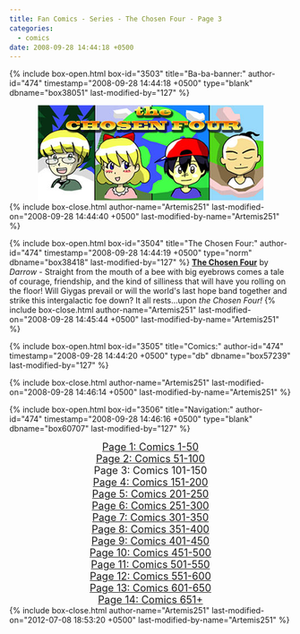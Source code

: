 ```yaml
---
title: Fan Comics - Series - The Chosen Four - Page 3
categories:
  - comics
date: 2008-09-28 14:44:18 +0500
---
```

{% include box-open.html box-id="3503" title="Ba-ba-banner:" author-id="474" timestamp="2008-09-28 14:44:18 +0500" type="blank" dbname="box38051" last-modified-by="127" %}
<center>
<img src="/comics/series/chosenfour/chosenfourbanner.jpg" />
</center>
{% include box-close.html author-name="Artemis251" last-modified-on="2008-09-28 14:44:40 +0500" last-modified-by-name="Artemis251" %}

{% include box-open.html box-id="3504" title="The Chosen Four:" author-id="474" timestamp="2008-09-28 14:44:19 +0500" type="norm" dbname="box38418" last-modified-by="127" %}
<b><u>The Chosen Four</u></b> by <i>Darrow</i> - Straight from the mouth of a bee with big eyebrows comes a tale of courage, friendship, and the kind of silliness that will have you rolling on the floor!  Will Giygas prevail or will the world's last hope band together and strike this intergalactic foe down?  It all rests...upon <i>the Chosen Four!</i>
{% include box-close.html author-name="Artemis251" last-modified-on="2008-09-28 14:45:44 +0500" last-modified-by-name="Artemis251" %}

{% include box-open.html box-id="3505" title="Comics:" author-id="474" timestamp="2008-09-28 14:44:20 +0500" type="db" dbname="box57239" last-modified-by="127" %}
<center><navigator search="`Content` LIKE 'Darrow1%'" display="no" quantity="50" start="0" section="description" /><displaytor mode="twocolumnlist" /></center>
{% include box-close.html author-name="Artemis251" last-modified-on="2008-09-28 14:46:14 +0500" last-modified-by-name="Artemis251" %}

{% include box-open.html box-id="3506" title="Navigation:" author-id="474" timestamp="2008-09-28 14:46:16 +0500" type="blank" dbname="box60707" last-modified-by="127" %}
<center>
<a href="http://starmen.net/comics/series/chosenfour/index.php"><font size="4">Page 1: Comics 1-50</font></a><br />
<a href="http://starmen.net/comics/series/chosenfour/index2.php"><font size="4">Page 2: Comics 51-100</font></a><br />
<font size="4">Page 3: Comics 101-150</font><br />
<a href="http://starmen.net/comics/series/chosenfour/index4.php"><font size="4">Page 4: Comics 151-200</font></a><br />
<a href="http://starmen.net/comics/series/chosenfour/index5.php"><font size="4">Page 5: Comics 201-250</font></a><br />
<a href="http://starmen.net/comics/series/chosenfour/index6.php"><font size="4">Page 6: Comics 251-300</font></a><br />
<a href="http://starmen.net/comics/series/chosenfour/index7.php"><font size="4">Page 7: Comics 301-350</font></a>
<br /><a href="http://starmen.net/comics/series/chosenfour/index8.php"><font size="4">Page 8: Comics 351-400</font></a>
<br /><a href="http://starmen.net/comics/series/chosenfour/index9.php"><font size="4">Page 9: Comics 401-450</font></a>
<br /><a href="http://starmen.net/comics/series/chosenfour/index10.php"><font size="4">Page 10: Comics 451-500</font></a>
<br /><a href="http://starmen.net/comics/series/chosenfour/index11.php"><font size="4">Page 11: Comics 501-550</font></a>
<br /><a href="http://starmen.net/comics/series/chosenfour/index12.php"><font size="4">Page 12: Comics 551-600</font></a>
<br /><a href="http://starmen.net/comics/series/chosenfour/index13.php"><font size="4">Page 13: Comics 601-650</font></a>
<br /><a href="http://starmen.net/comics/series/chosenfour/index14.php"><font size="4">Page 14: Comics 651+</font></a>
<!--
<br /><a href="http://starmen.net/comics/series/chosenfour/index10.php"><font size="4">Page 10: Comics 301+</font></a>
-->
</center>
{% include box-close.html author-name="Artemis251" last-modified-on="2012-07-08 18:53:20 +0500" last-modified-by-name="Artemis251" %}
